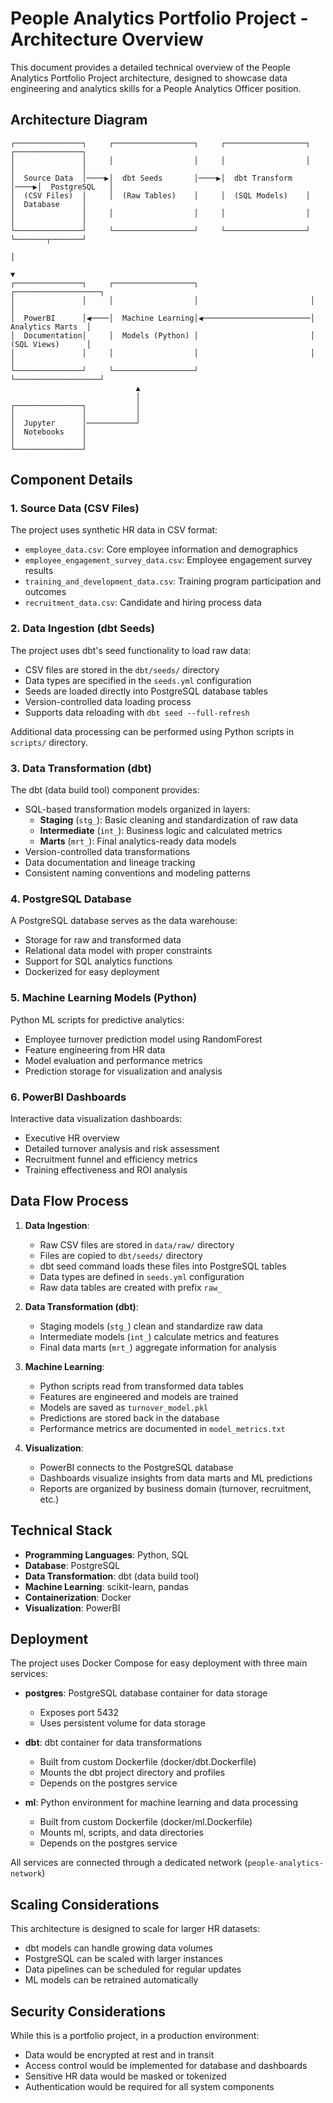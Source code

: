 # People Analytics Portfolio Project - Architecture Overview

This document provides a detailed technical overview of the People Analytics Portfolio Project architecture, designed to showcase data engineering and analytics skills for a People Analytics Officer position.

## Architecture Diagram

```
┌───────────────┐     ┌──────────────────┐     ┌──────────────────┐     ┌───────────────┐
│               │     │                  │     │                  │     │               │
│  Source Data  │────▶│  dbt Seeds       │────▶│  dbt Transform   │────▶│  PostgreSQL   │
│  (CSV Files)  │     │  (Raw Tables)    │     │  (SQL Models)    │     │  Database     │
│               │     │                  │     │                  │     │               │
└───────────────┘     └──────────────────┘     └──────────────────┘     └───────┬───────┘
                                                                                │
                                                                                ▼
┌───────────────┐     ┌──────────────────┐                         ┌───────────────────┐
│               │     │                  │                         │                   │
│  PowerBI      │◀────│  Machine Learning│◀────────────────────────│  Analytics Marts  │
│  Documentation│     │  Models (Python) │                         │  (SQL Views)      │
│               │     │                  │                         │                   │
└───────────────┘     └──────────────────┘                         └───────────────────┘
                            ▲
                            │
┌───────────────┐           │
│               │           │
│  Jupyter      │───────────┘
│  Notebooks    │
│               │
└───────────────┘
```

## Component Details

### 1. Source Data (CSV Files)

The project uses synthetic HR data in CSV format:

- `employee_data.csv`: Core employee information and demographics
- `employee_engagement_survey_data.csv`: Employee engagement survey results
- `training_and_development_data.csv`: Training program participation and outcomes
- `recruitment_data.csv`: Candidate and hiring process data

### 2. Data Ingestion (dbt Seeds)

The project uses dbt's seed functionality to load raw data:

- CSV files are stored in the `dbt/seeds/` directory
- Data types are specified in the `seeds.yml` configuration
- Seeds are loaded directly into PostgreSQL database tables
- Version-controlled data loading process
- Supports data reloading with `dbt seed --full-refresh`

Additional data processing can be performed using Python scripts in `scripts/` directory.

### 3. Data Transformation (dbt)

The dbt (data build tool) component provides:

- SQL-based transformation models organized in layers:
  - **Staging** (`stg_`): Basic cleaning and standardization of raw data
  - **Intermediate** (`int_`): Business logic and calculated metrics
  - **Marts** (`mrt_`): Final analytics-ready data models
- Version-controlled data transformations
- Data documentation and lineage tracking
- Consistent naming conventions and modeling patterns

### 4. PostgreSQL Database

A PostgreSQL database serves as the data warehouse:

- Storage for raw and transformed data
- Relational data model with proper constraints
- Support for SQL analytics functions
- Dockerized for easy deployment

### 5. Machine Learning Models (Python)

Python ML scripts for predictive analytics:

- Employee turnover prediction model using RandomForest
- Feature engineering from HR data
- Model evaluation and performance metrics
- Prediction storage for visualization and analysis

### 6. PowerBI Dashboards

Interactive data visualization dashboards:

- Executive HR overview
- Detailed turnover analysis and risk assessment
- Recruitment funnel and efficiency metrics
- Training effectiveness and ROI analysis

## Data Flow Process

1. **Data Ingestion**:
   - Raw CSV files are stored in `data/raw/` directory
   - Files are copied to `dbt/seeds/` directory
   - dbt seed command loads these files into PostgreSQL tables
   - Data types are defined in `seeds.yml` configuration
   - Raw data tables are created with prefix `raw_`

2. **Data Transformation (dbt)**:
   - Staging models (`stg_`) clean and standardize raw data
   - Intermediate models (`int_`) calculate metrics and features
   - Final data marts (`mrt_`) aggregate information for analysis

3. **Machine Learning**:
   - Python scripts read from transformed data tables
   - Features are engineered and models are trained
   - Models are saved as `turnover_model.pkl`
   - Predictions are stored back in the database
   - Performance metrics are documented in `model_metrics.txt`

4. **Visualization**:
   - PowerBI connects to the PostgreSQL database
   - Dashboards visualize insights from data marts and ML predictions
   - Reports are organized by business domain (turnover, recruitment, etc.)

## Technical Stack

- **Programming Languages**: Python, SQL
- **Database**: PostgreSQL
- **Data Transformation**: dbt (data build tool)
- **Machine Learning**: scikit-learn, pandas
- **Containerization**: Docker
- **Visualization**: PowerBI

## Deployment

The project uses Docker Compose for easy deployment with three main services:

- **postgres**: PostgreSQL database container for data storage
  - Exposes port 5432
  - Uses persistent volume for data storage
  
- **dbt**: dbt container for data transformations
  - Built from custom Dockerfile (docker/dbt.Dockerfile)
  - Mounts the dbt project directory and profiles
  - Depends on the postgres service
  
- **ml**: Python environment for machine learning and data processing
  - Built from custom Dockerfile (docker/ml.Dockerfile)
  - Mounts ml, scripts, and data directories
  - Depends on the postgres service

All services are connected through a dedicated network (`people-analytics-network`)


## Scaling Considerations

This architecture is designed to scale for larger HR datasets:

- dbt models can handle growing data volumes
- PostgreSQL can be scaled with larger instances
- Data pipelines can be scheduled for regular updates
- ML models can be retrained automatically

## Security Considerations

While this is a portfolio project, in a production environment:

- Data would be encrypted at rest and in transit
- Access control would be implemented for database and dashboards
- Sensitive HR data would be masked or tokenized
- Authentication would be required for all system components
